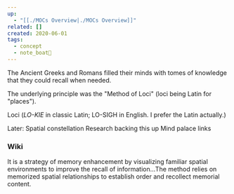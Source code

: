 ```yaml
---
up:
  - "[[./MOCs Overview|./MOCs Overview]]"
related: []
created: 2020-06-01
tags:
  - concept
  - note_boat🚤
---
```

The Ancient Greeks and Romans filled their minds with tomes of knowledge that they could recall when needed. 

The underlying principle was the "Method of Loci" (loci being Latin for "places"). 

Loci (*LO-KIE* in classic Latin; LO-SIGH in English. I prefer the Latin actually.)

Later:
Spatial constellation 
Research backing this up
Mind palace links



### Wiki
It is a strategy of memory enhancement by visualizing familiar spatial environments to improve the recall of information...The method relies on memorized spatial relationships to establish order and recollect memorial content. 
